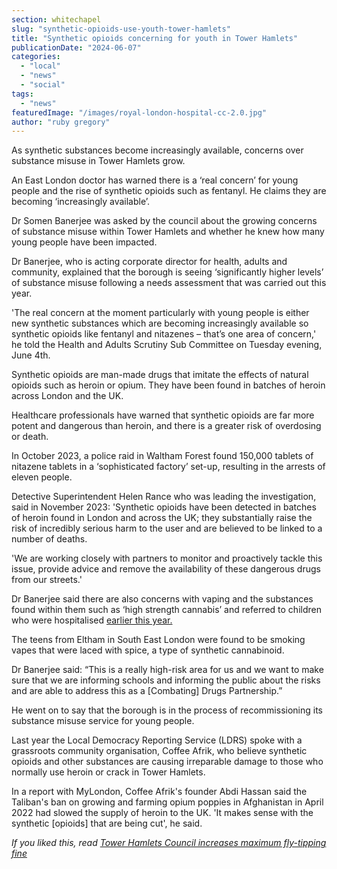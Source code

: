 ```yaml
---
section: whitechapel
slug: "synthetic-opioids-use-youth-tower-hamlets"
title: "Synthetic opioids concerning for youth in Tower Hamlets"
publicationDate: "2024-06-07"
categories: 
  - "local"
  - "news"
  - "social"
tags: 
  - "news"
featuredImage: "/images/royal-london-hospital-cc-2.0.jpg"
author: "ruby gregory"
---
```


As synthetic substances become increasingly available, concerns over substance misuse in Tower Hamlets grow.

An East London doctor has warned there is a ‘real concern’ for young people and the rise of synthetic opioids such as fentanyl. He claims they are becoming ‘increasingly available’.

Dr Somen Banerjee was asked by the council about the growing concerns of substance misuse within Tower Hamlets and whether he knew how many young people have been impacted.

Dr Banerjee, who is acting corporate director for health, adults and community, explained that the borough is seeing ‘significantly higher levels’ of substance misuse following a needs assessment that was carried out this year.

'The real concern at the moment particularly with young people is either new synthetic substances which are becoming increasingly available so synthetic opioids like fentanyl and nitazenes – that’s one area of concern,' he told the Health and Adults Scrutiny Sub Committee on Tuesday evening, June 4th.

Synthetic opioids are man-made drugs that imitate the effects of natural opioids such as heroin or opium. They have been found in batches of heroin across London and the UK.

Healthcare professionals have warned that synthetic opioids are far more potent and dangerous than heroin, and there is a greater risk of overdosing or death.

In October 2023, a police raid in Waltham Forest found 150,000 tablets of nitazene tablets in a ‘sophisticated factory’ set-up, resulting in the arrests of eleven people.

Detective Superintendent Helen Rance who was leading the investigation, said in November 2023: 'Synthetic opioids have been detected in batches of heroin found in London and across the UK; they substantially raise the risk of incredibly serious harm to the user and are believed to be linked to a number of deaths.

'We are working closely with partners to monitor and proactively tackle this issue, provide advice and remove the availability of these dangerous drugs from our streets.'

Dr Banerjee said there are also concerns with vaping and the substances found within them such as ‘high strength cannabis’ and referred to children who were hospitalised [earlier this year.](https://www.standard.co.uk/news/health/what-zombie-vapes-e-cig-children-spice-symptoms-b1138635.html) 

The teens from Eltham in South East London were found to be smoking vapes that were laced with spice, a type of synthetic cannabinoid.

Dr Banerjee said: “This is a really high-risk area for us and we want to make sure that we are informing schools and informing the public about the risks and are able to address this as a \[Combating\] Drugs Partnership.”

He went on to say that the borough is in the process of recommissioning its substance misuse service for young people.

Last year the Local Democracy Reporting Service (LDRS) spoke with a grassroots community organisation, Coffee Afrik, who believe synthetic opioids and other substances are causing irreparable damage to those who normally use heroin or crack in Tower Hamlets.

In a report with MyLondon, Coffee Afrik's founder Abdi Hassan said the Taliban's ban on growing and farming opium poppies in Afghanistan in April 2022 had slowed the supply of heroin to the UK. 'It makes sense with the synthetic \[opioids\] that are being cut', he said.

_If you liked this, read [Tower Hamlets Council increases maximum fly-tipping fine](https://whitechapellondon.co.uk/flytipping-fines-increase-tower-hamlets-may-2024/)_

